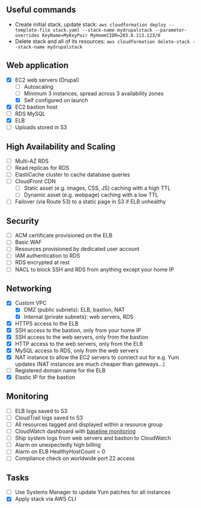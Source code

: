 ## Useful commands

 * Create initial stack, update stack:
   `aws cloudformation deploy --template-file stack.yaml --stack-name mydrupalstack --parameter-overrides KeyName=MyKeyPair MyHomeCIDR=203.0.113.123/0`
 * Delete stack and all of its resources:
   `aws cloudformation delete-stack --stack-name mydrupalstack`

## Web application

 - [X] EC2 web servers (Drupal)
   - [ ] Autoscaling
   - [ ] Minimum 3 instances, spread across 3 availability zones
   - [X] Self configured on launch
 - [X] EC2 bastion host
 - [ ] RDS MySQL
 - [X] ELB
 - [ ] Uploads stored in S3

## High Availability and Scaling

 - [ ] Multi-AZ RDS
 - [ ] Read replicas for RDS
 - [ ] ElastiCache cluster to cache database queries
 - [ ] CloudFront CDN
   - [ ] Static asset (e.g. images, CSS, JS) caching with a high TTL
   - [ ] Dynamic asset (e.g. webpage) caching with a low TTL
 - [ ] Failover (via Route 53) to a static page in S3 if ELB unhealthy

## Security

 - [ ] ACM certificate provisioned on the ELB
 - [ ] Basic WAF
 - [ ] Resources provisioned by dedicated user account
 - [ ] IAM authentication to RDS
 - [ ] RDS encrypted at rest
 - [ ] NACL to block SSH and RDS from anything except your home IP

## Networking

 - [X] Custom VPC
   - [X] DMZ (public subnets): ELB, bastion, NAT
   - [X] Internal (private subnets): web servers, RDS
 - [X] HTTPS access to the ELB
 - [X] SSH access to the bastion, only from your home IP
 - [X] SSH access to the web servers, only from the bastion
 - [X] HTTP access to the web servers, only from the ELB
 - [X] MySQL access to RDS, only from the web servers
 - [X] NAT instance to allow the EC2 servers to connect out for e.g. Yum updates
       (NAT instances are much cheaper than gateways...)
 - [ ] Registered domain name for the ELB
 - [X] Elastic IP for the bastion

## Monitoring

 - [ ] ELB logs saved to S3
 - [ ] CloudTrail logs saved to S3
 - [ ] All resources tagged and displayed within a resource group
 - [ ] CloudWatch dashboard with [baseline monitoring](https://docs.aws.amazon.com/AWSEC2/latest/UserGuide/monitoring_ec2.html)
 - [ ] Ship system logs from web servers and bastion to CloudWatch
 - [ ] Alarm on unexpectedly high billing
 - [ ] Alarm on ELB HealthyHostCount = 0
 - [ ] Compliance check on worldwide port 22 access

## Tasks

 - [ ] Use Systems Manager to update Yum patches for all instances
 - [X] Apply stack via AWS CLI
